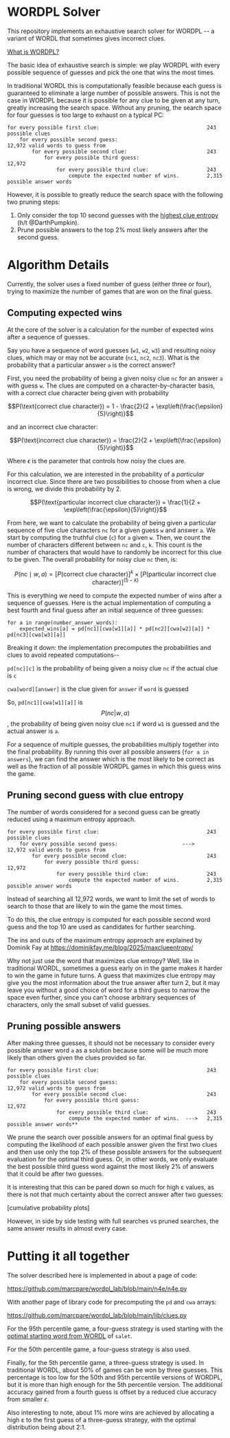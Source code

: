 
WORDPL Solver
=============

This repository implements an exhaustive search solver for WORDPL -- a variant of WORDL that sometimes gives incorrect clues.

[What is WORDPL?](https://github.com/TedTed/wordpl?tab=readme-ov-file)

The basic idea of exhaustive search is simple: we play WORDPL with every possible sequence of guesses and pick the one that wins the most times.

In traditional WORDL this is computationally feasible because each guess is guaranteed to eliminate a large number of possible answers. This is not the case in WORDPL because it is possible for any clue to be given at any turn, greatly increasing the search space. Without any pruning, the search space for four guesses is too large to exhaust on a typical PC:

```
for every possible first clue:                                   243 possible clues
    for every possible second guess:                             12,972 valid words to guess from
        for every possible second clue:                          243
            for every possible third guess:                      12,972
                for every possible third clue:                   243
                    compute the expected number of wins.         2,315 possible answer words
```

However, it is possible to greatly reduce the search space with the following two pruning steps:

1. Only consider the top 10 second guesses with the [highest clue entropy](https://dominikfay.me/blog/2025/maxclueentropy/) (h/t @DarthPumpkin).
2. Prune possible answers to the top 2% most likely answers after the second guess.

Algorithm Details
=================

Currently, the solver uses a fixed number of guess (either three or four), trying to maximize the number of games that are won on the final guess.

Computing expected wins
-----------------------

At the core of the solver is a calculation for the number of expected wins after a sequence of guesses.

Say you have a sequence of word guesses (`w1`, `w2`, `w3`) and resulting noisy clues, which may or may not be accurate (`nc1`, `nc2`, `nc3`). What is the probability that a particular answer `a` is the correct answer?

First, you need the probability of being a given noisy clue `nc` for an answer `a` with guess `w`. The clues are computed on a character-by-character basis, with a correct clue character being given with probability

$$P(\text{correct clue character}) = 1 - \frac{2}{2 + \exp\left(\frac{\epsilon}{5}\right)}$$

and an incorrect clue character:

$$P(\text{incorrect clue character}) = \frac{2}{2 + \exp\left(\frac{\epsilon}{5}\right)}$$

Where $\epsilon$ is the parameter that controls how noisy the clues are.

For this calculation, we are interested in the probability of a _particular_ incorrect clue. Since there are two possibilities to choose from when a clue is wrong, we divide this probability by 2.

$$P(\text{particular incorrect clue character}) = \frac{1}{2 + \exp\left(\frac{\epsilon}{5}\right)}$$

From here, we want to calculate the probability of being given a particular sequence of five clue characters `nc` for a given guess `w` and answer `a`. We start by computing the truthful clue (`c`) for `a` given `w`. Then, we count the number of characters different between `nc` and `c`, `k`. This count is the number of characters that would have to randomly be incorrect for this clue to be given. The overall probability for noisy clue `nc` then, is:

$$P(\text{nc} \mid w, a) = \left[ P(\text{correct clue character}) \right]^k \times \left[ P(\text{particular incorrect clue character}) \right]^{(5 - k)}$$

This is everything we need to compute the expected number of wins after a sequence of guesses. Here is the actual implementation of computing a best fourth and final guess after an initial sequence of three guesses:

```
for a in range(number_answer_words):
    expected_wins[a] = pd[nc1][cwa[w1][a]] * pd[nc2][cwa[w2][a]] * pd[nc3][cwa[w3][a]]
```

Breaking it down: the implementation precomputes the probabilities and clues to avoid repeated computations--

`pd[nc][c]` is the probability of being given a noisy clue `nc` if the actual clue is `c`

`cwa[word][answer]` is the clue given for `answer` if `word` is guessed

So, `pd[nc1][cwa[w1][a]]` is $$P(nc | w , a)$$, the probability of being given noisy clue `nc1` if word `w1` is guessed and the actual answer is `a`.

For a sequence of multiple guesses, the probabilities multiply together into the final probability. By running this over all possible answers (`for a in answers`), we can find the answer which is the most likely to be correct as well as the fraction of all possible WORDPL games in which this guess wins the game.


Pruning second guess with clue entropy
--------------------------------------

The number of words considered for a second guess can be greatly reduced using a maximum entropy approach.

```
for every possible first clue:                                   243 possible clues
    for every possible second guess:                     --->    12,972 valid words to guess from
        for every possible second clue:                          243
            for every possible third guess:                      12,972
                for every possible third clue:                   243
                    compute the expected number of wins.         2,315 possible answer words
```

Instead of searching all 12,972 words, we want to limit the set of words to search to those that are likely to win the game the most times.

To do this, the clue entropy is computed for each possible second word guess and the top 10 are used as candidates for further searching. 

The ins and outs of the maximum entropy approach are explained by Dominik Fay at https://dominikfay.me/blog/2025/maxclueentropy/

Why not just use the word that maximizes clue entropy? Well, like in traditional WORDL, sometimes a guess early on in the game makes it harder to win the game in future turns. A guess that maximizes clue entropy may give you the most information about the true answer after turn 2, but it may leave you without a good choice of word for a third guess to narrow the space even further, since you can't choose arbitrary sequences of characters, only the small subset of valid guesses.


Pruning possible answers
------------------------

After making three guesses, it should not be necessary to consider every possible answer word `a` as a solution because some will be much more likely than others given the clues provided so far.

```
for every possible first clue:                                   243 possible clues
    for every possible second guess:                             12,972 valid words to guess from  
        for every possible second clue:                          243
            for every possible third guess:                      12,972
                for every possible third clue:                   243
                    compute the expected number of wins.  --->   2,315 possible answer words**    
```

We prune the search over possible answers for an optimal final guess by computing the likelihood of each possible answer given the first two clues and then use only the top 2% of these possible answers for the subsequent evaluation for the optimal third guess. Or, in other words, we only evaluate the best possible third guess word against the most likely 2% of answers that it could be after two guesses.

It is interesting that this can be pared down so much for high ε values, as there is not that much certainty about the correct answer after two guesses:

[cumulative probability plots]

However, in side by side testing with full searches vs pruned searches, the same answer results in almost every case. 


Putting it all together
=======================

The solver described here is implemented in about a page of code:

https://github.com/marcpare/wordpl_lab/blob/main/n4e/n4e.py

With another page of library code for precomputing the `pd` and `cwa` arrays:

https://github.com/marcpare/wordpl_lab/blob/main/lib/clues.py

For the 95th percentile game, a four-guess strategy is used starting with the [optimal starting word from WORDL](https://sonorouschocolate.com/notes/index.php?title=The_best_strategies_for_Wordle) of `salet`.

For the 50th percentile game, a four-guess strategy is also used.

Finally, for the 5th percentile game, a three-guess strategy is used. In traditional WORDL, about 50% of games can be won by three guesses. This percentage is too low for the 50th and 95th percentile versions of WORDPL, but it is more than high enough for the 5th percentile version. The additional accuracy gained from a fourth guess is offset by a reduced clue accuracy from smaller $\epsilon$.

Also interesting to note, about 1% more wins are achieved by allocating a high ε to the first guess of a three-guess strategy, with the optimal distribution being about 2:1.

